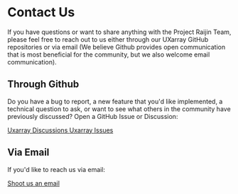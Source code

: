 # Contact Us

If you have questions or want to share anything with the Project Raijin Team,
please feel free to reach out to us either through our UXarray GitHub repositories or via email
(We believe Github provides open communication that is most beneficial for the community, but we also welcome
email communication).

## Through Github

Do you have a bug to report, a new feature that you'd like implemented, a technical question
to ask, or want to see what others in the community have previously discussed? Open a GitHub
Issue or Discussion:

<span class="d-flex justify-content-center py-4">
    <a href="https://github.com/UXARRAY/uxarray/discussions" target="_blank" role="button" class="btn btn-light btn-lg">
        Uxarray Discussions
    </a>
</span>

<span class="d-flex justify-content-center py-4">
    <a href="https://github.com/UXARRAY/uxarray/issues" target="_blank" role="button" class="btn btn-light btn-lg">
        Uxarray Issues
    </a>
</span>

## Via Email

If you'd like to reach us via email:

<span class="d-flex justify-content-center py-4">
    <a href="mailto:projectraijin@googlegroups.com" role="button" class="btn btn-light btn-lg">
        Shoot us an email
    </a>
</span>
